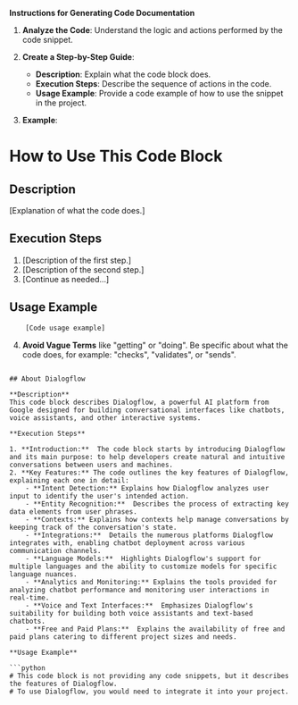 **Instructions for Generating Code Documentation**

1. **Analyze the Code**: Understand the logic and actions performed by the code snippet.

2. **Create a Step-by-Step Guide**:
    - **Description**: Explain what the code block does.
    - **Execution Steps**: Describe the sequence of actions in the code.
    - **Usage Example**: Provide a code example of how to use the snippet in the project.

3. **Example**:

How to Use This Code Block
=========================================================================================

Description
-------------------------
[Explanation of what the code does.]

Execution Steps
-------------------------
1. [Description of the first step.]
2. [Description of the second step.]
3. [Continue as needed...]

Usage Example
-------------------------

```python
    [Code usage example]
```

4. **Avoid Vague Terms** like "getting" or "doing". Be specific about what the code does, for example: "checks", "validates", or "sends".
```

## About Dialogflow

**Description**
This code block describes Dialogflow, a powerful AI platform from Google designed for building conversational interfaces like chatbots, voice assistants, and other interactive systems. 

**Execution Steps**

1. **Introduction:**  The code block starts by introducing Dialogflow and its main purpose: to help developers create natural and intuitive conversations between users and machines.
2. **Key Features:** The code outlines the key features of Dialogflow, explaining each one in detail:
    - **Intent Detection:** Explains how Dialogflow analyzes user input to identify the user's intended action.
    - **Entity Recognition:**  Describes the process of extracting key data elements from user phrases.
    - **Contexts:** Explains how contexts help manage conversations by keeping track of the conversation's state.
    - **Integrations:**  Details the numerous platforms Dialogflow integrates with, enabling chatbot deployment across various communication channels.
    - **Language Models:**  Highlights Dialogflow's support for multiple languages and the ability to customize models for specific language nuances.
    - **Analytics and Monitoring:** Explains the tools provided for analyzing chatbot performance and monitoring user interactions in real-time.
    - **Voice and Text Interfaces:**  Emphasizes Dialogflow's suitability for building both voice assistants and text-based chatbots.
    - **Free and Paid Plans:**  Explains the availability of free and paid plans catering to different project sizes and needs.

**Usage Example**

```python
# This code block is not providing any code snippets, but it describes the features of Dialogflow.
# To use Dialogflow, you would need to integrate it into your project.